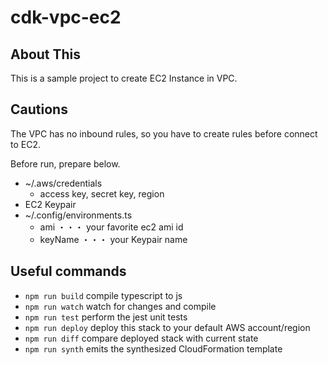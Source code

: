 # cdk-vpc-ec2

## About This

This is a sample project to create EC2 Instance in VPC.

## Cautions

The VPC has no inbound rules, so you have to create rules before connect to EC2.

Before run, prepare below.

* ~/.aws/credentials
    * access key, secret key, region
* EC2 Keypair
* ~/.config/environments.ts
    * ami ・・・ your favorite ec2 ami id
    * keyName ・・・ your Keypair name

## Useful commands

 * `npm run build`   compile typescript to js
 * `npm run watch`   watch for changes and compile
 * `npm run test`    perform the jest unit tests
 * `npm run deploy`  deploy this stack to your default AWS account/region
 * `npm run diff`    compare deployed stack with current state
 * `npm run synth`   emits the synthesized CloudFormation template
